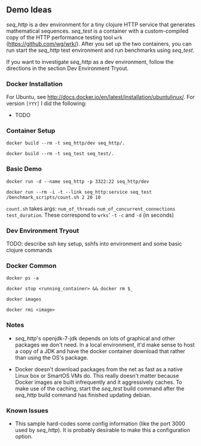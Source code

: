 ## Demo Ideas

*seq_http* is a dev environment for a tiny clojure HTTP service that generates mathematical sequences. *seq_test* is a container with a custom-compiled copy of the HTTP performance testing tool `wrk` (https://github.com/wg/wrk/). After you set up the two containers, you can run start the *seq_http* test environment and run benchmarks using *seq_test*.

If you want to investigate *seq_http* as a dev environment, follow the directions in the section Dev Environment Tryout.

### Docker Installation

For Ubuntu, see http://docs.docker.io/en/latest/installation/ubuntulinux/. For version `[YYY]` I did the following:

* TODO

### Container Setup

    docker build --rm -t seq_http/dev seq_http/.

    docker build --rm -t seq_test seq_test/.

### Basic Demo

    docker run -d --name seq_http -p 3322:22 seq_http/dev

    docker run --rm -i -t --link seq_http:service seq_test /benchmark_scripts/count.sh 2 20 10


`count.sh` takes args: `num_of_threads` `num_of_concurrent_connections` `test_duration`. These correspond to `wrks`' `-t` `-c` and `-d` (in seconds)

### Dev Environment Tryout

TODO: describe ssh key setup, sshfs into environment and some basic clojure commands

### Docker Common

    docker ps -a

    docker stop <running_container> && docker rm $_

    docker images

    docker rmi <image>

### Notes
* *seq_http*'s openjdk-7-jdk depends on lots of graphical and other packages we don't need. In a local environment, it'd make sense to host a copy of a JDK and have the docker container download that rather than using the OS's package.

* Docker doesn't download packages from the net as fast as a native Linux box or SmartOS VMs do. This really doesn't matter because Docker images are built infrequently and it aggressively caches. To make use of the caching, start the *seq_test* build command after the *seq_http* build command has finished updating debian.

### Known Issues
* This sample hard-codes some config information (like the port 3000 used by *seq_http*). It is probably desirable to make this a configuration option.
